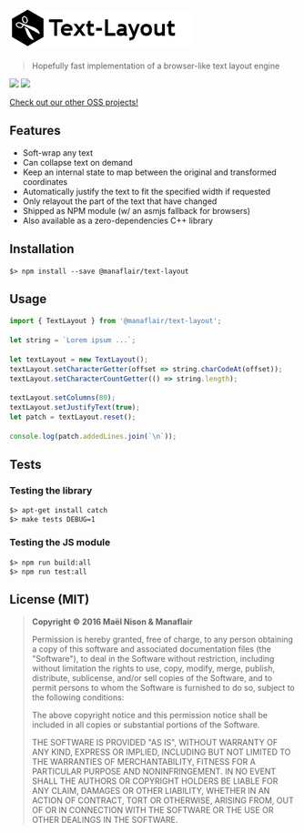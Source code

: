# [![Text-Layout](/logo.png?raw=true)](https://github.com/manaflair/text-layout)

> Hopefully fast implementation of a browser-like text layout engine

[![](https://img.shields.io/npm/v/@manaflair/text-layout.svg)]() [![](https://img.shields.io/npm/l/@manaflair/text-layout.svg)]()

[Check out our other OSS projects!](https://manaflair.github.io)

## Features

  - Soft-wrap any text
  - Can collapse text on demand
  - Keep an internal state to map between the original and transformed coordinates
  - Automatically justify the text to fit the specified width if requested
  - Only relayout the part of the text that have changed
  - Shipped as NPM module (w/ an asmjs fallback for browsers)
  - Also available as a zero-dependencies C++ library

## Installation

```
$> npm install --save @manaflair/text-layout
```

## Usage

```js
import { TextLayout } from '@manaflair/text-layout';

let string = `Lorem ipsum ...`;

let textLayout = new TextLayout();
textLayout.setCharacterGetter(offset => string.charCodeAt(offset));
textLayout.setCharacterCountGetter(() => string.length);

textLayout.setColumns(80);
textLayout.setJustifyText(true);
let patch = textLayout.reset();

console.log(patch.addedLines.join(`\n`));
```

## Tests

### Testing the library

```
$> apt-get install catch
$> make tests DEBUG=1
```

### Testing the JS module

```
$> npm run build:all
$> npm run test:all
```

## License (MIT)

> **Copyright © 2016 Maël Nison & Manaflair**
>
> Permission is hereby granted, free of charge, to any person obtaining a copy of this software and associated documentation files (the "Software"), to deal in the Software without restriction, including without limitation the rights to use, copy, modify, merge, publish, distribute, sublicense, and/or sell copies of the Software, and to permit persons to whom the Software is furnished to do so, subject to the following conditions:
>
> The above copyright notice and this permission notice shall be included in all copies or substantial portions of the Software.
>
> THE SOFTWARE IS PROVIDED "AS IS", WITHOUT WARRANTY OF ANY KIND, EXPRESS OR IMPLIED, INCLUDING BUT NOT LIMITED TO THE WARRANTIES OF MERCHANTABILITY, FITNESS FOR A PARTICULAR PURPOSE AND NONINFRINGEMENT. IN NO EVENT SHALL THE AUTHORS OR COPYRIGHT HOLDERS BE LIABLE FOR ANY CLAIM, DAMAGES OR OTHER LIABILITY, WHETHER IN AN ACTION OF CONTRACT, TORT OR OTHERWISE, ARISING FROM, OUT OF OR IN CONNECTION WITH THE SOFTWARE OR THE USE OR OTHER DEALINGS IN THE SOFTWARE.
